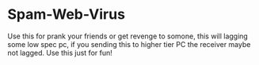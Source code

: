 # Spam-Web-Virus
Use this for prank your friends or get revenge to somone, this will lagging some low spec pc, if you sending this to higher tier PC the receiver maybe not lagged. Use this just for fun! 

